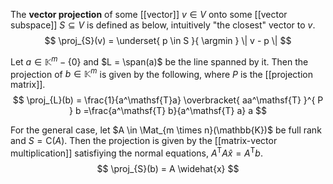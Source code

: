 
The **vector projection** of some [[vector]] $v \in V$ onto some [[vector subspace]] $S \subseteq V$ is defined as below, intuitively "the closest" vector to $v$.
$$
\proj_{S}(v) = \underset{ p \in S }{ \argmin } \| v - p \|
$$

Let $a \in \mathbb{K}^{m} - \{ 0 \}$ and $L = \span(a)$ be the line spanned by it. Then the projection of $b \in \mathbb{K}^{m}$ is given by the following, where $P$ is the [[projection matrix]].
$$
\proj_{L}(b) = \frac{1}{a^\mathsf{T}a} \overbracket{ aa^\mathsf{T} }^{ P } b =\frac{a^\mathsf{T} b}{a^\mathsf{T} a} a
$$

For the general case, let $A \in \Mat_{m \times n}(\mathbb{K})$ be full rank and $S = \mathrm{C}(A)$. Then the projection is given by the [[matrix-vector multiplication]] satisfiying the normal equations, $A^\mathsf{T} A \widehat{x} = A^\mathsf{T} b$.
$$
\proj_{S}(b) = A \widehat{x}
$$




